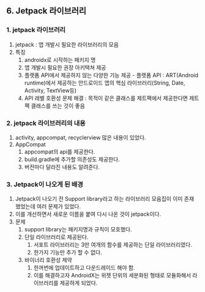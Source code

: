 ## 6. Jetpack 라이브러리
### 1. jetpack 라이브러리
1. jetpack : 앱 개발시 필요한 라이브러리의 모음
2. 특징 
    1. androidx로 시작하는 패키지 명
    2. 앱 개발시 필요한 권장 아키택쳐 제공
    3. 플랫폼 API에서 제공하지 않는 다양한 기능 제공
            - 플랫폼 API : ART(Android runtime)에서 제공하는 안드로이드 앱의 핵심 라이브러리(String, Date, Activity, TextView등)
    4. API 레벨 호환성 문제 해결 : 목적이 같은 클래스를 제트팩에서 제공한다면 제트팩 클래스를 쓰는 것이 좋음
### 2. jetpack 라이브러리의 내용
1. activity, appcompat, recyclerview 많은 내용이 있었다.
2. AppCompat
    1. appcompat의 api를 제공한다.
    2. build.gradle에 추가할 의존성도 제공한다.
    3. 버전마다 달라진 내용도 알려준다. 
### 3. Jetpack이 나오게 된 배경
1. Jetpack이 나오기 전 Support library라고 하는 라이브러리 모음집이 이미 존재 했었는데 여러 문제가 있었다.
2. 이를 개선하면서 새로운 이름을 붙여 다시 나온 것이 jetpack이다.
3. 문제 
    1. support library는 패키지명과 규칙이 모호했다.
    2. 단일 라이브러리로 제공된다.
        1. 서포트 라이브러리는 3만 여개의 함수를 제공하는 단일 라이브러리였다.
        2. 한가지 기능만 추가 할 수 없다.
    3. 바이너리 호환성 제약
        1. 한꺼번에 업데이트하고 다운드레이드 해야 함.
        2. 이를 해결하고자 AndroidX는 위젯 단위의 세분화된 형태로 모듈화해서 라이브러리를 제공하게 되었다.